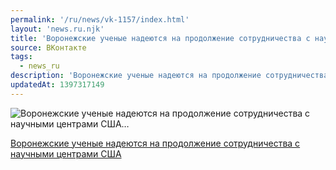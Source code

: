 ```yaml
---
permalink: '/ru/news/vk-1157/index.html'
layout: 'news.ru.njk'
title: 'Воронежские ученые надеются на продолжение сотрудничества с научными центрами США'
source: ВКонтакте
tags:
  - news_ru
description: 'Воронежские ученые надеются на продолжение сотрудничества с научными центрами США…'
updatedAt: 1397317149
---
```

![Воронежские ученые надеются на продолжение сотрудничества с научными центрами США…](https://sun9-10.userapi.com/-aqQvZltGLwv28ZSvfVZ5Jr5swCK71YjX_-Jwg/Z-Np8tayDFI.jpg)

[Воронежские ученые надеются на продолжение сотрудничества с научными центрами США](http://riavrn.ru/news/voronezhskie-uchenye-nadeyutsya-na-prodolzhenie-sotrudnichestva-s-nauchnymi-tsentrami-ssha-/?sphrase_id=163354)
